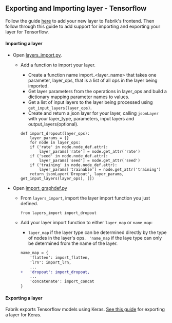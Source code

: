 ## Exporting and Importing layer - Tensorflow

Follow the guide [here](adding_new_layers.md) to add your new layer to Fabrik's frontend. Then follow through this guide to add support for importing and exporting your layer for Tensorflow.


#### Importing a layer

- Open [layers_import.py](https://github.com/Cloud-CV/Fabrik/blob/master/tensorflow_app/views/layers_import.py).

    - Add a function to import your layer.
        - Create a function name import_<layer_name> that takes one parameter, layer_ops, that is a list of all ops in the layer being imported.
        - Get layer parameters from the operations in layer_ops and build a dictionary mapping parameter names to values.
        - Get a list of input layers to the layer being processed using `get_input_layers(layer_ops)`.
        - Create and return a json layer for your layer, calling `jsonLayer` with your layer_type, parameters, input layers and output_layers(optional).

        ```
        def import_dropout(layer_ops):
            layer_params = {}
            for node in layer_ops:
            if ('rate' in node.node_def.attr):
                layer_params['rate'] = node.get_attr('rate')
            if ('seed' in node.node_def.attr):
                layer_params['seed'] = node.get_attr('seed')
            if ('training' in node.node_def.attr):
                layer_params['trainable'] = node.get_attr('training')
            return jsonLayer('Dropout', layer_params, get_input_layers(layer_ops), [])
        ```

- Open [import_graphdef.py](https://github.com/Cloud-CV/Fabrik/blob/master/tensorflow_app/views/import_graphdef.py)

    - From `layers_import`, import the layer import function you just defined.

        `from layers_import import_dropout`

    - Add your layer import function to either `layer_map` or `name_map`:
        - `layer_map` if the layer type can be determined directly by the type of nodes in the layer's ops.
        ` 'name_map` if the laye type can only be determined from the name of the layer.
        
        ```diff
        name_map = {
            'flatten': import_flatten,
            'lrn': import_lrn,
            ...
        +   'dropout': import_dropout,
            ...
            'concatenate': import_concat
        }
        ```

#### Exporting a layer

Fabrik exports Tensorflow models using Keras. [See this guide](adding_new_layers_keras.md) for exporting a layer for Keras.
